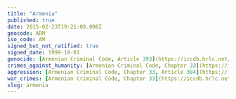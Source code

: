 ```yaml
---
title: "Armenia"
published: true
date: 2015-02-23T19:21:00.000Z
geocode: ARM
iso_code: AM
signed_but_not_ratified: true
signed_date: 1999-10-01
genocide: [Armenian Criminal Code, Article 393](https://iccdb.hrlc.net/data/doc/169/keyword/46/)
crimes_against_humanity: [Armenian Criminal Code, Chapter 33](https://iccdb.hrlc.net/data/doc/169/keyword/13/)
aggression: [Armenian Criminal Code, Chapter 33, Article 384](https://iccdb.hrlc.net/data/doc/169/keyword/1/)
war_crimes: [Armenian Criminal Code, Chapter 33](https://iccdb.hrlc.net/data/doc/169/keyword/145/)
slug: armenia
---
```

